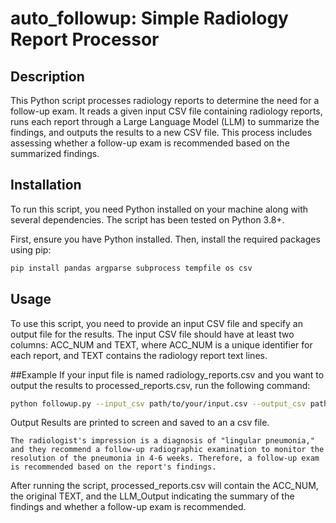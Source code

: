 # auto_followup: Simple Radiology Report Processor

## Description
This Python script processes radiology reports to determine the need for a follow-up exam. It reads a given input CSV file containing radiology reports, runs each report through a Large Language Model (LLM) to summarize the findings, and outputs the results to a new CSV file. This process includes assessing whether a follow-up exam is recommended based on the summarized findings.

## Installation
To run this script, you need Python installed on your machine along with several dependencies. The script has been tested on Python 3.8+.

First, ensure you have Python installed. Then, install the required packages using pip:

```bash
pip install pandas argparse subprocess tempfile os csv
```

## Usage
To use this script, you need to provide an input CSV file and specify an output file for the results. The input CSV file should have at least two columns: ACC_NUM and TEXT, where ACC_NUM is a unique identifier for each report, and TEXT contains the radiology report text lines.

##Example
If your input file is named radiology_reports.csv and you want to output the results to processed_reports.csv, run the following command:
```bash
python followup.py --input_csv path/to/your/input.csv --output_csv path/to/your/output.csv
```

Output
Results are printed to screen and saved to an a csv file.
```Example
The radiologist's impression is a diagnosis of "lingular pneumonia," and they recommend a follow-up radiographic examination to monitor the resolution of the pneumonia in 4-6 weeks. Therefore, a follow-up exam is recommended based on the report's findings.
```

After running the script, processed_reports.csv will contain the ACC_NUM, the original TEXT, and the LLM_Output indicating the summary of the findings and whether a follow-up exam is recommended.
